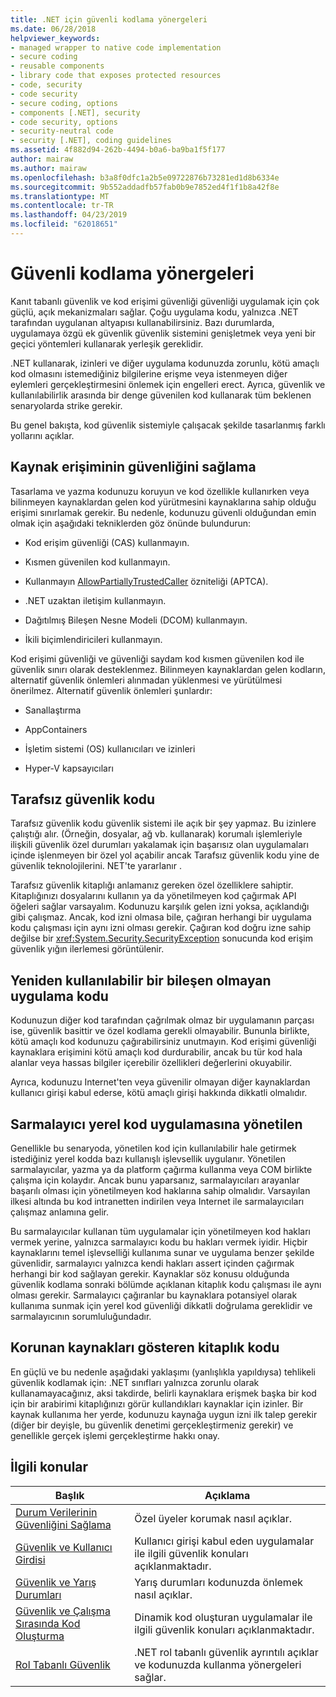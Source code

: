 ```yaml
---
title: .NET için güvenli kodlama yönergeleri
ms.date: 06/28/2018
helpviewer_keywords:
- managed wrapper to native code implementation
- secure coding
- reusable components
- library code that exposes protected resources
- code, security
- code security
- secure coding, options
- components [.NET], security
- code security, options
- security-neutral code
- security [.NET], coding guidelines
ms.assetid: 4f882d94-262b-4494-b0a6-ba9ba1f5f177
author: mairaw
ms.author: mairaw
ms.openlocfilehash: b3a8f0dfc1a2b5e09722876b73281ed1d8b6334e
ms.sourcegitcommit: 9b552addadfb57fab0b9e7852ed4f1f1b8a42f8e
ms.translationtype: MT
ms.contentlocale: tr-TR
ms.lasthandoff: 04/23/2019
ms.locfileid: "62018651"
---
```

# <a name="secure-coding-guidelines"></a>Güvenli kodlama yönergeleri

Kanıt tabanlı güvenlik ve kod erişimi güvenliği güvenliği uygulamak için çok güçlü, açık mekanizmaları sağlar. Çoğu uygulama kodu, yalnızca .NET tarafından uygulanan altyapısı kullanabilirsiniz. Bazı durumlarda, uygulamaya özgü ek güvenlik güvenlik sistemini genişletmek veya yeni bir geçici yöntemleri kullanarak yerleşik gereklidir.

.NET kullanarak, izinleri ve diğer uygulama kodunuzda zorunlu, kötü amaçlı kod olmasını istemediğiniz bilgilerine erişme veya istenmeyen diğer eylemleri gerçekleştirmesini önlemek için engelleri erect. Ayrıca, güvenlik ve kullanılabilirlik arasında bir denge güvenilen kod kullanarak tüm beklenen senaryolarda strike gerekir.

Bu genel bakışta, kod güvenlik sistemiyle çalışacak şekilde tasarlanmış farklı yollarını açıklar.

## <a name="securing-resource-access"></a>Kaynak erişiminin güvenliğini sağlama

Tasarlama ve yazma kodunuzu koruyun ve kod özellikle kullanırken veya bilinmeyen kaynaklardan gelen kod yürütmesini kaynaklarına sahip olduğu erişimi sınırlamak gerekir. Bu nedenle, kodunuzu güvenli olduğundan emin olmak için aşağıdaki tekniklerden göz önünde bulundurun:

- Kod erişim güvenliği (CAS) kullanmayın.

- Kısmen güvenilen kod kullanmayın.

- Kullanmayın [AllowPartiallyTrustedCaller](xref:System.Security.AllowPartiallyTrustedCallersAttribute) özniteliği (APTCA).

- .NET uzaktan iletişim kullanmayın.

- Dağıtılmış Bileşen Nesne Modeli (DCOM) kullanmayın.

- İkili biçimlendiricileri kullanmayın.

Kod erişimi güvenliği ve güvenliği saydam kod kısmen güvenilen kod ile güvenlik sınırı olarak desteklenmez. Bilinmeyen kaynaklardan gelen kodların, alternatif güvenlik önlemleri alınmadan yüklenmesi ve yürütülmesi önerilmez. Alternatif güvenlik önlemleri şunlardır:

- Sanallaştırma

- AppContainers

- İşletim sistemi (OS) kullanıcıları ve izinleri

- Hyper-V kapsayıcıları

## <a name="security-neutral-code"></a>Tarafsız güvenlik kodu

Tarafsız güvenlik kodu güvenlik sistemi ile açık bir şey yapmaz. Bu izinlere çalıştığı alır. (Örneğin, dosyalar, ağ vb. kullanarak) korumalı işlemleriyle ilişkili güvenlik özel durumları yakalamak için başarısız olan uygulamaları içinde işlenmeyen bir özel yol açabilir ancak Tarafsız güvenlik kodu yine de güvenlik teknolojilerini. NET'te yararlanır .

Tarafsız güvenlik kitaplığı anlamanız gereken özel özelliklere sahiptir. Kitaplığınızı dosyalarını kullanın ya da yönetilmeyen kod çağırmak API öğeleri sağlar varsayalım. Kodunuzu karşılık gelen izni yoksa, açıklandığı gibi çalışmaz. Ancak, kod izni olmasa bile, çağıran herhangi bir uygulama kodu çalışması için aynı izni olması gerekir. Çağıran kod doğru izne sahip değilse bir <xref:System.Security.SecurityException> sonucunda kod erişim güvenlik yığın ilerlemesi görüntülenir.

## <a name="application-code-that-isnt-a-reusable-component"></a>Yeniden kullanılabilir bir bileşen olmayan uygulama kodu

Kodunuzun diğer kod tarafından çağrılmak olmaz bir uygulamanın parçası ise, güvenlik basittir ve özel kodlama gerekli olmayabilir. Bununla birlikte, kötü amaçlı kod kodunuzu çağırabilirsiniz unutmayın. Kod erişimi güvenliği kaynaklara erişimini kötü amaçlı kod durdurabilir, ancak bu tür kod hala alanlar veya hassas bilgiler içerebilir özellikleri değerlerini okuyabilir.

Ayrıca, kodunuzu Internet'ten veya güvenilir olmayan diğer kaynaklardan kullanıcı girişi kabul ederse, kötü amaçlı girişi hakkında dikkatli olmalıdır.

## <a name="managed-wrapper-to-native-code-implementation"></a>Sarmalayıcı yerel kod uygulamasına yönetilen

Genellikle bu senaryoda, yönetilen kod için kullanılabilir hale getirmek istediğiniz yerel kodda bazı kullanışlı işlevsellik uygulanır. Yönetilen sarmalayıcılar, yazma ya da platform çağırma kullanma veya COM birlikte çalışma için kolaydır. Ancak bunu yaparsanız, sarmalayıcıları arayanlar başarılı olması için yönetilmeyen kod haklarına sahip olmalıdır. Varsayılan ilkesi altında bu kod intranetten indirilen veya Internet ile sarmalayıcıları çalışmaz anlamına gelir.

Bu sarmalayıcılar kullanan tüm uygulamalar için yönetilmeyen kod hakları vermek yerine, yalnızca sarmalayıcı kodu bu hakları vermek iyidir. Hiçbir kaynaklarını temel işlevselliği kullanıma sunar ve uygulama benzer şekilde güvenlidir, sarmalayıcı yalnızca kendi hakları assert içinden çağırmak herhangi bir kod sağlayan gerekir. Kaynaklar söz konusu olduğunda güvenlik kodlama sonraki bölümde açıklanan kitaplık kodu çalışması ile aynı olması gerekir. Sarmalayıcı çağıranlar bu kaynaklara potansiyel olarak kullanıma sunmak için yerel kod güvenliği dikkatli doğrulama gereklidir ve sarmalayıcının sorumluluğundadır.

## <a name="library-code-that-exposes-protected-resources"></a>Korunan kaynakları gösteren kitaplık kodu

En güçlü ve bu nedenle aşağıdaki yaklaşımı (yanlışlıkla yapıldıysa) tehlikeli güvenlik kodlamak için: .NET sınıfları yalnızca zorunlu olarak kullanamayacağınız, aksi takdirde, belirli kaynaklara erişmek başka bir kod için bir arabirimi kitaplığınızı görür kullandıkları kaynaklar için izinler. Bir kaynak kullanıma her yerde, kodunuzu kaynağa uygun izni ilk talep gerekir (diğer bir deyişle, bu güvenlik denetimi gerçekleştirmeniz gerekir) ve genellikle gerçek işlemi gerçekleştirme hakkı onay.

## <a name="related-topics"></a>İlgili konular

|Başlık|Açıklama|
|-----------|-----------------|
|[Durum Verilerinin Güvenliğini Sağlama](securing-state-data.md)|Özel üyeler korumak nasıl açıklar.|
|[Güvenlik ve Kullanıcı Girdisi](security-and-user-input.md)|Kullanıcı girişi kabul eden uygulamalar ile ilgili güvenlik konuları açıklanmaktadır.|
|[Güvenlik ve Yarış Durumları](security-and-race-conditions.md)|Yarış durumları kodunuzda önlemek nasıl açıklar.|
|[Güvenlik ve Çalışma Sırasında Kod Oluşturma](security-and-on-the-fly-code-generation.md)|Dinamik kod oluşturan uygulamalar ile ilgili güvenlik konuları açıklanmaktadır.|
|[Rol Tabanlı Güvenlik](role-based-security.md)|.NET rol tabanlı güvenlik ayrıntılı açıklar ve kodunuzda kullanma yönergeleri sağlar.|
